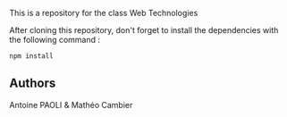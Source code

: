 This is a repository for the class Web Technologies

After cloning this repository, don't forget to install the dependencies with the following command :

```shell
npm install 
```


## Authors
Antoine PAOLI & Mathéo Cambier
